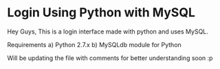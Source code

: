 # Login Using Python with MySQL
Hey Guys,
This is a login interface made with python and uses MySQL.

Requirements
a) Python 2.7.x
b) MySQLdb module for Python

Will be updating the file with comments for better understanding soon :p
